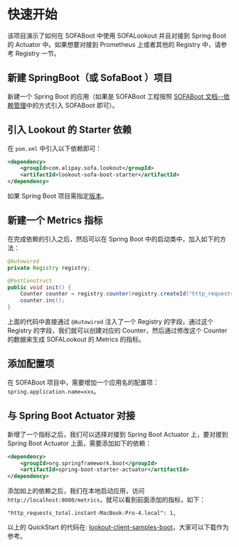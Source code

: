 # 快速开始

该项目演示了如何在 SOFABoot 中使用 SOFALookout 并且对接到 Spring Boot 的 Actuator 中。如果想要对接到 Prometheus 上或者其他的 Registry 中，请参考 Registry 一节。

## 新建 SpringBoot（或 SofaBoot ）项目

新建一个 Spring Boot 的应用（如果是 SOFABoot 工程按照 [SOFABoot 文档--依赖管理](https://www.sofastack.tech/sofa-boot/docs/DependencyManagement)中的方式引入 SOFABoot 即可）。

## 引入 Lookout 的 Starter 依赖

在 `pom.xml` 中引入以下依赖即可：

```xml
<dependency>
    <groupId>com.alipay.sofa.lookout</groupId>
    <artifactId>lookout-sofa-boot-starter</artifactId>
</dependency>
```

如果 Spring Boot 项目需指定[版本](http://mvnrepository.com/artifact/com.alipay.sofa.lookout/lookout-sofa-boot-starter)。


## 新建一个 Metrics 指标

在完成依赖的引入之后，然后可以在 Spring Boot 中的启动类中，加入如下的方法：

```java
@Autowired
private Registry registry;

@PostConstruct
public void init() {
    Counter counter = registry.counter(registry.createId("http_requests_total").withTag("instant", NetworkUtil.getLocalAddress().getHostName()));
    counter.inc();
}
```

上面的代码中直接通过 `@Autowired` 注入了一个 Registry 的字段，通过这个 Registry 的字段，我们就可以创建对应的 Counter，然后通过修改这个 Counter 的数据来生成 SOFALookout 的 Metrics 的指标。

## 添加配置项

在 SOFABoot 项目中，需要增加一个应用名的配置项：`spring.application.name=xxx`。

## 与 Spring Boot Actuator 对接

新增了一个指标之后，我们可以选择对接到 Spring Boot Actuator 上，要对接到 Spring Boot Actuator 上面，需要添加如下的依赖：

```xml
<dependency>
    <groupId>org.springframework.boot</groupId>
    <artifactId>spring-boot-starter-actuator</artifactId>
</dependency>
```

添加如上的依赖之后，我们在本地启动应用，访问 `http://localhost:8080/metrics`，就可以看到前面添加的指标，如下：

```
"http_requests_total.instant-MacBook-Pro-4.local": 1,
```

以上的 QuickStart 的代码在: [lookout-client-samples-boot](https://github.com/sofastack/sofa-lookout/tree/master/samples/metrics/client/lookout-client-samples-boot)，大家可以下载作为参考。
